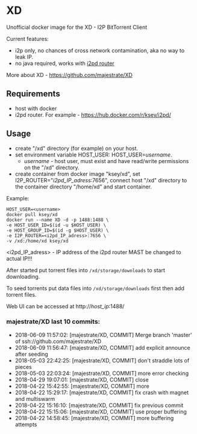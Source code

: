 # XD
Unofficial docker image for the XD - I2P BitTorrent Client

Current features:

* i2p only, no chances of cross network contamination, aka no way to leak IP.
* no java required, works with [i2pd router](https://github.com/purplei2p/i2pd)

More about XD - https://github.com/majestrate/XD

## Requirements

* host with docker
* i2pd router. For example - https://hub.docker.com/r/ksey/i2pd/

## Usage

* create "/xd" directory (for example) on your host.
* set environment variable HOST_USER: HOST_USER=*username*.
  - *username* - host user, must exist and have read/write permissions on the "/xd" directory.
* create container from docker image "ksey/xd", set I2P_ROUTER="*i2pd_IP_adress*:7656", connect host "/xd" directory to the container directory "/home/xd" and start container.

Example:
```
HOST_USER=<username>
docker pull ksey/xd
docker run --name XD -d -p 1488:1488 \
-e HOST_USER_ID=$(id -u $HOST_USER) \
-e HOST_GROUP_ID=$(id -g $HOST_USER) \
-e I2P_ROUTER=<i2pd_IP_adress>:7656 \
-v /xd:/home/xd ksey/xd

```
<i2pd_IP_adress> - IP address of the i2pd router MAST be changed to actual IP!!!

After started put torrent files into `/xd/storage/downloads` to start downloading.

To seed torrents put data files into `/xd/storage/downloads` first then add torrent files.

Web UI can be accessed at http://*host_ip*:1488/

### majestrate/XD last 10 commits:
* 2018-06-09 11:57:02: [majestrate/XD, COMMIT] Merge branch 'master' of ssh://github.com/majestrate/XD
* 2018-06-09 11:56:47: [majestrate/XD, COMMIT] add explicit announce after seeding
* 2018-05-03 22:42:25: [majestrate/XD, COMMIT] don't straddle lots of pieces
* 2018-05-03 22:03:24: [majestrate/XD, COMMIT] more error checking
* 2018-04-29 19:07:01: [majestrate/XD, COMMIT] close
* 2018-04-22 15:42:55: [majestrate/XD, COMMIT] more
* 2018-04-22 15:29:17: [majestrate/XD, COMMIT] fix crash with magnet and multiswarm
* 2018-04-22 15:16:10: [majestrate/XD, COMMIT] fix previous commit
* 2018-04-22 15:15:06: [majestrate/XD, COMMIT] use proper buffering
* 2018-04-22 14:58:45: [majestrate/XD, COMMIT] more buffering attempts
